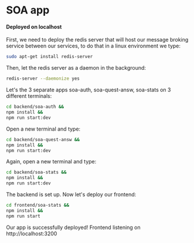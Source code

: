 # SOA app
####  Deployed on localhost

First, we need to deploy the redis server that will host our message broking service between our services, to do that in a linux environment we type: 
```sh
sudo apt-get install redis-server
```
Then, let the redis server as a daemon in the background:

```sh
redis-server --daemonize yes
```

Let's the 3 separate apps soa-auth, soa-quest-answ, soa-stats on 3 different terminals:
```sh
cd backend/soa-auth &&
npm install &&
npm run start:dev
```

Open a new terminal and type:
```sh
cd backend/soa-quest-answ &&
npm install &&
npm run start:dev
```

Again, open a new terminal and type:
```sh
cd backend/soa-stats &&
npm install &&
npm run start:dev
```

The backend is set up. Now let's deploy our frontend: 
```sh
cd frontend/soa-stats &&
npm install &&
npm run start
```

Our app is successfully deployed! Frontend listening on http://localhost:3200